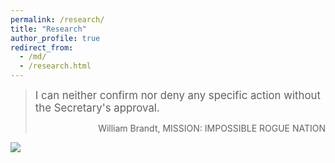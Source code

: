 ```yaml
---
permalink: /research/
title: "Research"
author_profile: true
redirect_from: 
  - /md/
  - /research.html
---
```


> <big>I can neither confirm nor deny any specific action without the Secretary's approval.</big>
> <p align="right">William Brandt, MISSION: IMPOSSIBLE ROGUE NATION</p>

![](https://github.com/lqyjasonlee/lqyjasonlee.github.io/blob/master/images/MI.gif)
